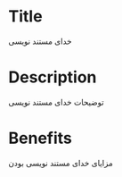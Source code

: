 # Title
خدای مستند نویسی

# Description
توضیحات خدای مستند نویسی

# Benefits
مزایای خدای مستند نویسی بودن